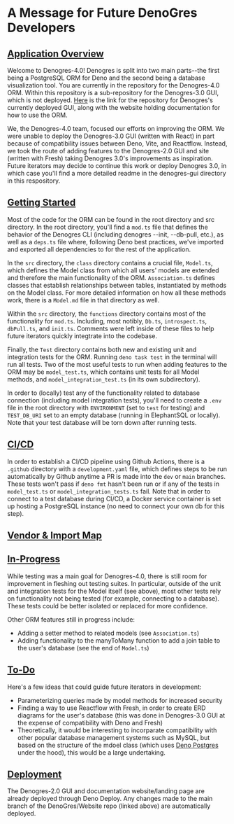 # A Message for Future DenoGres Developers

## <u>Application Overview</u>

Welcome to Denogres-4.0! Denogres is split into two main parts--the first being a PostgreSQL ORM for Deno and the second being a database visualization tool. You are currently in the repository for the Denogres-4.0 ORM. Within this repository is a sub-repository for the Denogres-3.0 GUI, which is not deployed. [Here](https://github.com/DenoGres/Website) is the link for the repository for Denogres's currently deployed GUI, along with the website holding documentation for how to use the ORM.

We, the Denogres-4.0 team, focused our efforts on improving the ORM. We were unable to deploy the Denogres-3.0 GUI (written with React) in part because of compatibility issues between Deno, Vite, and Reactflow. Instead, we took the route of adding features to the Denogres-2.0 GUI and site (written with Fresh) taking Denogres 3.0's improvements as inspiration. Future iterators may decide to continue this work or deploy Denogres 3.0, in which case you'll find a more detailed readme in the denogres-gui directory in this respository.

## <u>Getting Started</u>

Most of the code for the ORM can be found in the root directory and src directory. In the root directory, you'll find a `mod.ts` file that defines the behavior of the Denogres CLI (including denogres --init, --db-pull, etc.), as well as a `deps.ts` file where, following Deno best practices, we've imported and exported all dependencies to for the rest of the application.

In the `src` directory, the `class` directory contains a crucial file, `Model.ts`, which defines the Model class from which all users' models are extended and therefore the main functionality of the ORM. `Association.ts` defines classes that establish relationships between tables, instantiated by methods on the Model class. For more detailed information on how all these methods work, there is a `Model.md` file in that directory as well.

Within the `src` directory, the `functions` directory contains most of the functionality for `mod.ts`. Including, most notibly, `Db.ts`, `introspect.ts`, `dbPull.ts`, and `init.ts`. Comments were left inside of these files to help future iterators quickly integtrate into the codebase.

Finally, the `Test` directory contains both new and existing unit and integration tests for the ORM. Running `deno task test` in the terminal will run all tests. Two of the most useful tests to run when adding features to the ORM may be `model_test.ts`, which contains unit tests for all Model methods, and `model_integration_test.ts` (in its own subdirectory).

In order to (locally) test any of the functionality related to database connection (including model integration tests), you'll need to create a `.env` file in the root directory with `ENVIRONMENT` (set to `test` for testing) and `TEST_DB_URI` set to an empty database (running in ElephantSQL or locally). Note that your test database will be torn down after running tests.

## <u>CI/CD</u>

In order to establish a CI/CD pipeline using Github Actions, there is a `.github` directory with a `development.yaml` file, which defines steps to be run automatically by Github anytime a PR is made into the `dev` or `main` branches. These tests won't pass if `deno fmt` hasn't been run or if any of the tests in `model_test.ts` or `model_integration_tests.ts` fail. Note that in order to connect to a test database during CI/CD, a Docker service container is set up hosting a PostgreSQL instance (no need to connect your own db for this step).

## <u>Vendor & Import Map</u>

## <u>In-Progress</u>

While testing was a main goal for Denogres-4.0, there is still room for improvement in fleshing out testing suites. In particular, outside of the unit and integration tests for the Model itself (see above), most other tests rely on functionality not being tested (for example, connecting to a database). These tests could be better isolated or replaced for more confidence.

Other ORM features still in progress include:

- Adding a setter method to related models (see `Association.ts`)
- Adding functionality to the manyToMany function to add a join table to the user's database (see the end of `Model.ts`)

## <u>To-Do</u>

Here's a few ideas that could guide future iterators in development:

- Parameterizing queries made by model methods for increased security
- Finding a way to use Reactflow with Fresh, in order to create ERD diagrams for the user's database (this was done in Denogres-3.0 GUI at the expense of compatibility with Deno and Fresh)
- Theoretically, it would be interesting to incorparate compatibility with other popular database management systems such as MySQL, but based on the structure of the mdoel class (which uses [Deno Postgres](https://deno-postgres.com/#/) under the hood), this would be a large undertaking.

## <u>Deployment</u>

The Denogres-2.0 GUI and documentation website/landing page are already deployed through Deno Deploy. Any changes made to the main branch of the DenoGres/Website repo (linked above) are automatically deployed.
